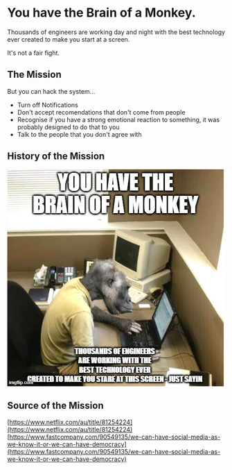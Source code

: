 # You have the Brain of a Monkey.

Thousands of engineers are working day and night with the best technology ever created to make you start at a screen.

It's not a fair fight.

## The Mission
But you can hack the system...

* Turn off Notifications
* Don't accept recomendations that don't come from people
* Recognise if you have a strong emotional reaction to something, it was probably designed to do that to you
* Talk to the people that you don't agree with

## History of the Mission
![Meme 1](/meme1.jpg)

## Source of the Mission
[https://www.netflix.com/au/title/81254224](https://www.netflix.com/au/title/81254224)
[https://www.fastcompany.com/90549135/we-can-have-social-media-as-we-know-it-or-we-can-have-democracy](https://www.fastcompany.com/90549135/we-can-have-social-media-as-we-know-it-or-we-can-have-democracy)
